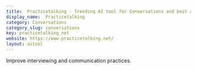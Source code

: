 ```yaml
---
title:  Practicetalking - Trending AI tool for Conversations and best alternatives
display_name:  Practicetalking
category: Conversations
category_slug: conversations
key: practicetalking_net
website: https://www.practicetalking.net/
layout: aitool
---
```


Improve interviewing and communication practices.
